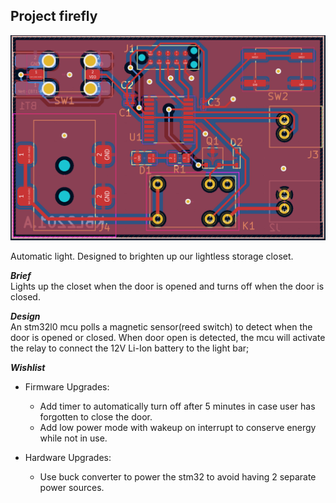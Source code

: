 ## Project firefly  

![KBL2201](/docs/images/KBL2201_layout.PNG "pcb layout")  

Automatic light. Designed to brighten up our lightless storage closet.

***Brief***  
Lights up the closet when the door is opened and turns off when the door is closed.

***Design***  
An stm32l0 mcu polls a magnetic sensor(reed switch) to detect when the door is opened or closed. When door open is detected, the mcu will activate the relay to connect the 12V Li-Ion battery to the light bar;

***Wishlist***  
* Firmware Upgrades:
    * Add timer to automatically turn off after 5 minutes in case user has forgotten to close the door.
    * Add low power mode with wakeup on interrupt to conserve energy while not in use.

* Hardware Upgrades:
    * Use buck converter to power the stm32 to avoid having 2 separate power sources.
